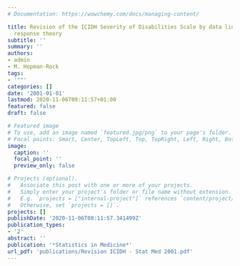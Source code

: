 ```yaml
---
# Documentation: https://wowchemy.com/docs/managing-content/

title: Revision of the ICIDH Severity of Disabilities Scale by data linking and item
  response theory
subtitle: ''
summary: ''
authors:
- admin
- M. Hopman-Rock
tags:
- '""'
categories: []
date: '2001-01-01'
lastmod: 2020-11-06T09:11:57+01:00
featured: false
draft: false

# Featured image
# To use, add an image named `featured.jpg/png` to your page's folder.
# Focal points: Smart, Center, TopLeft, Top, TopRight, Left, Right, BottomLeft, Bottom, BottomRight.
image:
  caption: ''
  focal_point: ''
  preview_only: false

# Projects (optional).
#   Associate this post with one or more of your projects.
#   Simply enter your project's folder or file name without extension.
#   E.g. `projects = ["internal-project"]` references `content/project/deep-learning/index.md`.
#   Otherwise, set `projects = []`.
projects: []
publishDate: '2020-11-06T08:11:57.341499Z'
publication_types:
- '2'
abstract: ''
publication: '*Statistics in Medicine*'
url_pdf: 'publications/Revision ICIDH - Stat Med 2001.pdf'
---
```

